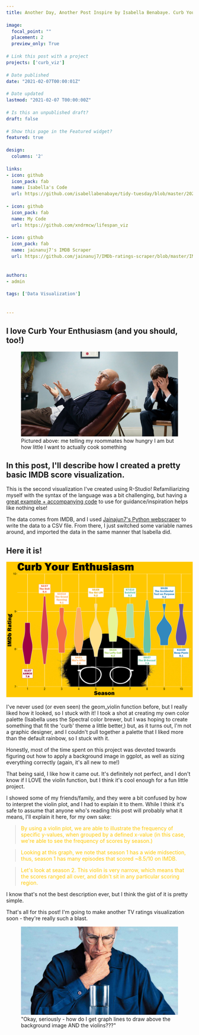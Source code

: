 ```yaml
---
title: Another Day, Another Post Inspire by Isabella Benabaye. Curb Your Enthusiasm's IMDB ratings, visualized!

image:
  focal_point: ""
  placement: 2
  preview_only: True

# Link this post with a project
projects: ['curb_viz']

# Date published
date: "2021-02-07T00:00:01Z"

# Date updated
lastmod: "2021-02-07 T00:00:00Z"

# Is this an unpublished draft?
draft: false

# Show this page in the Featured widget?
featured: true

design:
  columns: '2'

links:
- icon: github
  icon_pack: fab
  name: Isabella's Code
  url: https://github.com/isabellabenabaye/tidy-tuesday/blob/master/2020/12_theoffice/theoffice.R

- icon: github
  icon_pack: fab
  name: My Code
  url: https://github.com/xndrmcw/lifespan_viz

- icon: github
  icon_pack: fab
  name: jainanuj7's IMDB Scraper
  url: https://github.com/jainanuj7/IMDb-ratings-scraper/blob/master/IMDb.py


authors:
- admin

tags: ['Data Visualization']


---
```

## I love Curb Your Enthusiasm (and you should, too!)

<figure>
  <img src="curb_therapist.png">
  <figcaption>Pictured above: me telling my roommates how hungry I am but how little I want to actually cook something</figcaption>
</figure>

## In this post, I'll describe how I created a pretty basic IMDB score visualization.


This is the second visualization I've created using R-Studio! Refamiliarizing myself with the syntax of the language was a bit challenging, but having a [great example + accompanying code](https://isabella-b.com/blog/tidy-tuesday-the-office/) to use for guidance/inspiration helps like nothing else!

The data comes from IMDB, and I used [Jainajun7's Python webscraper](https://github.com/jainanuj7/IMDb-ratings-scraper/blob/master/IMDb.py) to write the data to a CSV file. From there, I just switched some variable names around, and imported the data in the same manner that Isabella did.

## Here it is!

<img src="curb_graph.png">

I've never used (or even seen) the geom_violin function before, but I really liked how it looked, so I stuck with it! I took a shot at creating my own color palette (Isabella uses the Spectral color brewer, but I was hoping to create something that fit the 'curb' theme a little better,) but, as it turns out, I'm not a graphic designer, and I couldn't pull together a palette that I liked more than the default rainbow, so I stuck with it.

Honestly, most of the time spent on this project was devoted towards figuring out how to apply a background image in ggplot, as well as sizing everything correctly (again, it's all new to me!)

That being said, I like how it came out. It's definitely not perfect, and I don't know if I LOVE the violin function, but I think it's cool enough for a fun little project.

I showed some of my friends/family, and they were a bit confused by how to interpret the violin plot, and I had to explain it to them. While I think it's safe to assume that anyone who's reading this post will probably what it means, I'll explain it here, for my own sake:

><p style="color:#ffc801;">By using a violin plot, we are able to illustrate the frequency of specific y-values, when grouped by a defined x-value (in this case, we're able to see the frequency of scores by season.) </p>

><p style="color:#ffc801;">Looking at this graph, we note that season 1 has a wide midsection, thus, season 1 has many episodes that scored ~8.5/10 on IMDB.</p>

><p style="color:#ffc801;">Let's look at season 2. This violin is very narrow, which means that the scores ranged all over, and didn't sit in any particular scoring region.</p>

I know that's not the best description ever, but I think the gist of it is pretty simple.

That's all for this post! I'm going to make another TV ratings visualization soon - they're really such a blast.

<figure>
  <img src="curb_water.jpg">
  <figcaption>"Okay, seriously - how do I get graph lines to draw above the background image AND the violins???"</figcaption>
</figure>
